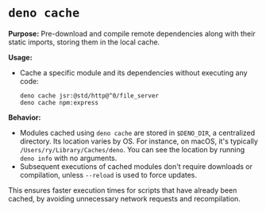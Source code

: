 # `deno cache`

**Purpose:** Pre-download and compile remote dependencies along with their
static imports, storing them in the local cache.

**Usage:**

- Cache a specific module and its dependencies without executing any code:
  ```
  deno cache jsr:@std/http@^0/file_server
  deno cache npm:express
  ```

**Behavior:**

- Modules cached using `deno cache` are stored in `$DENO_DIR`, a centralized
  directory. Its location varies by OS. For instance, on macOS, it's typically
  `/Users/ry/Library/Caches/deno`. You can see the location by running
  `deno info` with no arguments.
- Subsequent executions of cached modules don't require downloads or
  compilation, unless `--reload` is used to force updates.

This ensures faster execution times for scripts that have already been cached,
by avoiding unnecessary network requests and recompilation.
